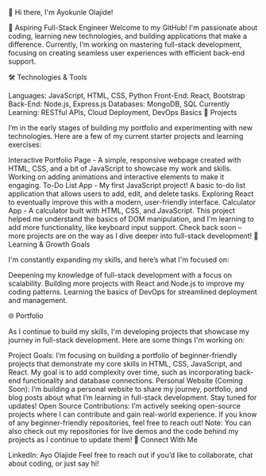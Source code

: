 👋 Hi there, I'm Ayokunle Olajide!

🌱 Aspiring Full-Stack Engineer
Welcome to my GitHub! I'm passionate about coding, learning new technologies, and building applications that make a difference. Currently, I’m working on mastering full-stack development, focusing on creating seamless user experiences with efficient back-end support.

🛠️ Technologies & Tools

Languages: JavaScript, HTML, CSS, Python
Front-End: React, Bootstrap
Back-End: Node.js, Express.js
Databases: MongoDB, SQL
Currently Learning: RESTful APIs, Cloud Deployment, DevOps Basics
📂 Projects

I’m in the early stages of building my portfolio and experimenting with new technologies. Here are a few of my current starter projects and learning exercises:

Interactive Portfolio Page - A simple, responsive webpage created with HTML, CSS, and a bit of JavaScript to showcase my work and skills. Working on adding animations and interactive elements to make it engaging.
To-Do List App - My first JavaScript project! A basic to-do list application that allows users to add, edit, and delete tasks. Exploring React to eventually improve this with a modern, user-friendly interface.
Calculator App - A calculator built with HTML, CSS, and JavaScript. This project helped me understand the basics of DOM manipulation, and I'm learning to add more functionality, like keyboard input support.
Check back soon – more projects are on the way as I dive deeper into full-stack development!
🌱 Learning & Growth Goals

I'm constantly expanding my skills, and here’s what I'm focused on:

Deepening my knowledge of full-stack development with a focus on scalability.
Building more projects with React and Node.js to improve my coding patterns.
Learning the basics of DevOps for streamlined deployment and management.

🌐 Portfolio

As I continue to build my skills, I'm developing projects that showcase my journey in full-stack development. Here are some things I'm working on:

Project Goals: I’m focusing on building a portfolio of beginner-friendly projects that demonstrate my core skills in HTML, CSS, JavaScript, and React. My goal is to add complexity over time, such as incorporating back-end functionality and database connections.
Personal Website (Coming Soon): I’m building a personal website to share my journey, portfolio, and blog posts about what I’m learning in full-stack development. Stay tuned for updates!
Open Source Contributions: I’m actively seeking open-source projects where I can contribute and gain real-world experience. If you know of any beginner-friendly repositories, feel free to reach out!
Note: You can also check out my repositories for live demos and the code behind my projects as I continue to update them!
🤝 Connect With Me

LinkedIn: Ayo Olajide
Feel free to reach out if you’d like to collaborate, chat about coding, or just say hi!

